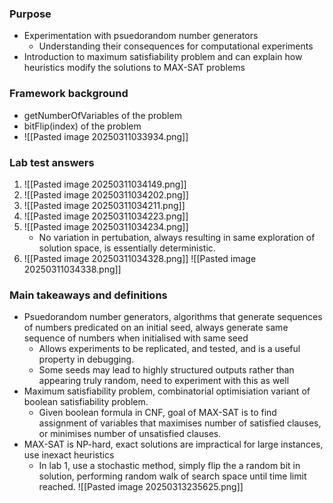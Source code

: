### Purpose
- Experimentation with psuedorandom number generators
	- Understanding their consequences for computational experiments
- Introduction to maximum satisfiability problem and can explain how heuristics modify the solutions to MAX-SAT problems

### Framework background
- getNumberOfVariables of the problem
- bitFlip(index) of the problem
- ![[Pasted image 20250311033934.png]]

### Lab test answers
1. ![[Pasted image 20250311034149.png]]
2. ![[Pasted image 20250311034202.png]]
3. ![[Pasted image 20250311034211.png]]
4. ![[Pasted image 20250311034223.png]]
5. ![[Pasted image 20250311034234.png]]
	- No variation in pertubation, always resulting in same exploration of solution space, is essentially deterministic.
6. ![[Pasted image 20250311034328.png]]
	![[Pasted image 20250311034338.png]]
	
### Main takeaways and definitions
- Psuedorandom number generators, algorithms that generate sequences of numbers predicated on an initial seed, always generate same sequence of numbers when initialised with same seed
	- Allows experiments to be replicated, and tested, and is a useful property in debugging. 
	- Some seeds may lead to highly structured outputs rather than appearing truly random, need to experiment with this as well
- Maximum satisfiability problem, combinatorial optimisiation variant of boolean satisfiability problem.
	- Given boolean formula in CNF, goal of MAX-SAT is to find assignment of variables that maximises number of satisfied clauses, or minimises number of unsatisfied clauses.
- MAX-SAT is NP-hard, exact solutions are impractical for large instances, use inexact heuristics
	- In lab 1, use a stochastic method, simply flip the a random bit in solution, performing random walk of search space until time limit reached. 
![[Pasted image 20250313235625.png]]
